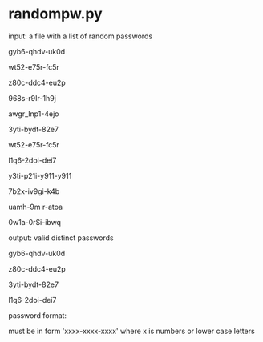 # randompw.py

input: a file with a list of random passwords

gyb6-qhdv-uk0d

wt52-e75r-fc5r

z80c-ddc4-eu2p

968s-r9Ir-1h9j

awgr_lnp1-4ejo

3yti-bydt-82e7

wt52-e75r-fc5r

l1q6-2doi-dei7

y3ti-p21i-y911-y911

7b2x-iv9gi-k4b

uamh-9m r-atoa

0w1a-0rSi-ibwq
 
output: valid distinct passwords

gyb6-qhdv-uk0d

z80c-ddc4-eu2p

3yti-bydt-82e7

l1q6-2doi-dei7
 
password format:

must be in form 'xxxx-xxxx-xxxx' where x is numbers or lower case letters
